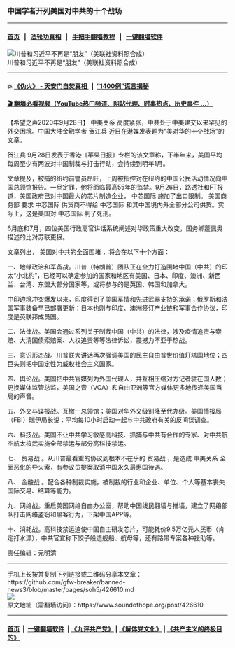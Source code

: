 ### 中国学者开列美国对中共的十个战场
------------------------

#### [首页](https://github.com/gfw-breaker/banned-news3/blob/master/README.md) &nbsp;&nbsp;|&nbsp;&nbsp; [法轮功真相](https://github.com/begood0513/basic/blob/master/README.md)  &nbsp;&nbsp;|&nbsp;&nbsp; [手把手翻墙教程](https://github.com/gfw-breaker/guides/wiki)  &nbsp;&nbsp;|&nbsp;&nbsp; [一键翻墙软件](https://github.com/gfw-breaker/nogfw/blob/master/README.md)  



<div><img alt="川普和习近平不再是“朋友”（美联社资料照合成）" src="https://img.soundofhope.org/2020-09/20181011125257445299-1601292081519.jpg"/>
<br/><figcaption class="caption">
 川普和习近平不再是“朋友”（美联社资料照合成）
</figcaption></div><hr/>

#### 💥 [《伪火》 - 天安门自焚真相 ](http://158.247.195.190:10000/videos/blog/weihuo.html)&nbsp; |&nbsp; [“1400例”谎言揭秘  ](http://158.247.195.190:10000/videos/blog/jiexi1400.html)

#### [ 🎬  翻墙必看视频（YouTube热门频道、网站代理、时事热点、历史事件 ...）](https://github.com/gfw-breaker/links/blob/master/banned.md)

<div><div class="Content__Wrapper sc-1bvya0-0 grZQxZ">
 <p class="meta-top">
  <span class="meta">
   【希望之声2020年9月28日】
  </span>
  <ok href="/term/7514">
   中美关系
  </ok>
  高度紧张，中共处于中美建交以来罕见的外交困境。中国大陆金融学者
  <ok href="/term/100433">
   贺江兵
  </ok>
  近日在港媒发表题为“美对华的十个战场”的文章。
 </p>
 <p>
  <ok href="/term/100433">
   贺江兵
  </ok>
  9月28日发表于香港《苹果日报》专栏的该文章称，下半年来，美国平均每周至少有两波对中国制裁与打击行动，会持续到明年1月。
 </p>
 <div class="AD_Embed__Wrap-sc-1xslmin-0 igMuqX module desktop">
  <div>
  </div>
 </div>
 <p>
  文章提及，被捕的纽约前警员昂旺，上周被指控对在纽约的中国公民活动情况向中国总领馆报告。一旦定罪，他将面临最高55年的监禁。9月26日，路透社和FT报道，美国政府已对中国最大的芯片制造企业，
  <ok href="/term/1521">
   中芯国际
  </ok>
  施加了出口限制。
  <ok href="/term/2956">
   美国商务部
  </ok>
  要求
  <ok href="/term/1521">
   中芯国际
  </ok>
  供货商不得给
  <ok href="/term/1521">
   中芯国际
  </ok>
  和其中国境内外全部分公司供货。实际上，这是美国对
  <ok href="/term/1521">
   中芯国际
  </ok>
  判了死刑。
 </p>
 <p>
  6月底和7月，四位美国行政高官讲话系统阐述对华政策重大改变，国务卿蓬佩奥描述的比对苏联更狠。
 </p>
 <p>
  文章列出，
  <ok href="/term/385834">
   美国对中共的全面围堵
  </ok>
  ，将会在以下十个方面：
 </p>
 <p>
  一、地缘政治和军备战。川普（特朗普）团队正在全力打造围堵中国（中共）的印太“小北约”，已经可以确定参加的国家和地区有美国、日本、印度、澳洲、新西兰、台湾、东盟大部分国家等，或将参与的是英国、韩国和加拿大。
 </p>
 <p>
  中印边境冲突爆发以来，印度得到了美国军情和先进武器支持的承诺；俄罗斯和法国军事装备早已部署更新；日本也刚与印度、澳洲签订产业链和军事合作协议，印度是英联邦成员国。
 </p>
 <p>
  二、法律战。美国会通过系列关于制裁中国（中共）的法律，涉及疫情追责与索赔、大清国债索赔案、人权追责等等法律诉讼，震撼力不亚于热战。
 </p>
 <p>
  三、意识形态战。川普联大讲话再次强调美国的民主自由普世价值灯塔国地位；四巨头则把中国定性为威权社会主义国家。
 </p>
 <p>
  四、舆论战。美国把中共官媒列为外国代理人，并互相压缩对方记者驻在国人数；更换媒体监管总监，美国之音（VOA）和自由亚洲等官方媒体更多地传递美国当局的声音。
 </p>
 <p>
  五、外交与谍报战。互撤一总领馆；美国对华外交级别降至代办级。美国情报局（FBI）瑞伊局长说：平均每10小时启动一起与中共政府有关的反间谍调查。
 </p>
 <p>
  六、科技战。美国不让中共学习敏感高科技、抓捕与中共有合作的专家、对中共航空航太核武实施全部禁运与部分高科技禁运。
 </p>
 <p>
  七、
  <ok href="/term/1049">
   贸易战
  </ok>
  。从川普最看重的协议到根本不在乎的
  <ok href="/term/1049">
   贸易战
  </ok>
  ，是造成
  <ok href="/term/7514">
   中美关系
  </ok>
  全面恶化的导火索，有参议员提案取消中国永久最惠国待遇。
 </p>
 <p>
  八、
  <ok href="/term/1051">
   金融战
  </ok>
  。配合各种制裁实施，被制裁的行业和企业、单位、个人等基本丧失国际交易、结算等能力。
 </p>
 <p>
  九、网络战。重启美国网络自由办公室，帮助中国线民翻墙与推墙，建立了网络部队打击网络盗窃和黑客行为，下架中国APP等。
 </p>
 <p>
  十、消耗战。高科技禁运迫使中国自主研发芯片，可能耗价9.5万亿元人民币（肯定打水漂），中共官宣称下饺子般造舰船、航母等，还有路带专案各种援助等。
 </p>
 <p class="meta-btm">
  责任编辑：元明清
 </p>
</div>
</div>
<hr/>
手机上长按并复制下列链接或二维码分享本文章：<br/>
https://github.com/gfw-breaker/banned-news3/blob/master/pages/soh5/426610.md <br/>
<a href='https://github.com/gfw-breaker/banned-news3/blob/master/pages/soh5/426610.md'><img src='https://github.com/gfw-breaker/banned-news3/blob/master/pages/soh5/426610.md.png'/></a> <br/>
原文地址（需翻墙访问）：https://www.soundofhope.org/post/426610


------------------------
#### [首页](https://github.com/gfw-breaker/banned-news3/blob/master/README.md) &nbsp;|&nbsp; [一键翻墙软件](https://github.com/gfw-breaker/nogfw/blob/master/README.md) &nbsp;| [《九评共产党》](https://github.com/gfw-breaker/9ping.md/blob/master/README.md#九评之一评共产党是什么) | [《解体党文化》](https://github.com/gfw-breaker/jtdwh.md/blob/master/README.md) | [《共产主义的终极目的》](https://github.com/gfw-breaker/gczydzjmd.md/blob/master/README.md)


<img src='http://gfw-breaker.win/banned-news3/pages/soh5/426610.md' width='0px' height='0px'/>